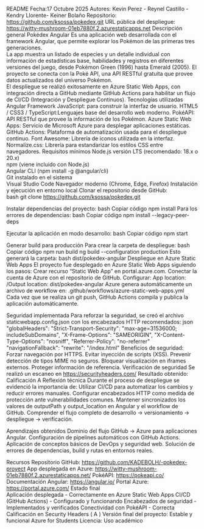 README
Fecha:17  Octubre 2025
 Autores: Kevin Perez - Reynel Castillo - Kendry Llorente- Keiner Bolaño
Repositorio: 
https://github.com/ksossa/pokedex.git 
URL pública del despliegue: https://witty-mushroom-01eb7880f.2.azurestaticapps.net
Descripción general
Pokédex Angular 
Es una aplicación web desarrollada con el framework Angular, que permite explorar los Pokémon de las primeras tres generaciones.  
La app muestra un listado de especies y un detalle individual con información de estadísticas base, habilidades y registros en diferentes versiones del juego, desde Pokémon Green (1996) hasta Emerald (2005).
El proyecto se conecta con la Poké API, una API RESTful gratuita que provee datos actualizados del universo Pokémon.  
El despliegue se realizó exitosamente en Azure Static Web Apps, con integración directa a GitHub mediante GitHub Actions para habilitar un flujo de CI/CD (Integración y Despliegue Continuos).
Tecnologías utilizadas
Angular Framework JavaScript: para construir la interfaz de usuario.
HTML5 / CSS3 / TypeScript:Lenguajes base del desarrollo web moderno.
PokéAPI: API RESTful que provee la información de los Pokémon.
Azure Static Web Apps: Servicio de Microsoft Azure para desplegar aplicaciones estáticas. 
GitHub Actions: Plataforma de automatización usada para el despliegue continuo. 
Font Awesome: Librería de iconos utilizada en la interfaz.
Normalize.css: Librería para estandarizar los estilos CSS entre navegadores.
Requisitos mínimos
Node.js versión LTS (recomendado: 18.x o 20.x)  
npm (viene incluido con Node.js)  
Angular CLI (npm install -g @angular/cli)  
Git  instalado en el sistema  
Visual Studio Code 
Navegador moderno (Chrome, Edge, Firefox)
Instalación y ejecución en entorno local
Clonar el repositorio desde GitHub:  
bash 
git clone https://github.com/ksossa/pokedex.git

Instalar dependencias del proyecto:
bash
Copiar código
npm install
    Para los errores de dependencias:
bash
Copiar código
npm install --legacy-peer-deps

Ejecutar la aplicación en modo desarrollo:
bash
Copiar código
npm start

Generar build para producción
       Para crear la carpeta de despliegue:
bash
Copiar código
npm run build
ng build --configuration production
Esto generará la carpeta:
bash
dist/pokedex-angular 
 Despliegue en Azure Static Web Apps
El proyecto fue desplegado en Azure Static Web Apps siguiendo los pasos:
Crear recurso “Static Web App” en portal.azure.com.
Conectar la cuenta de Azure con el repositorio de GitHub.
Configurar:  App location: /Output location: dist/pokedex-angular
Azure genera automáticamente un archivo de workflow en: .github/workflows/azure-static-web-apps.yml Cada vez que se realiza un git push, GitHub Actions compila y publica la aplicación automáticamente.


Seguridad implementada
Para reforzar la seguridad, se creó el archivo staticwebapp.config.json con los encabezados HTTP recomendados:
json
  "globalHeaders": 
    "Strict-Transport-Security": "max-age=31536000; includeSubDomains",
    "X-Frame-Options": "SAMEORIGIN",
    "X-Content-Type-Options": "nosniff",
    "Referrer-Policy": "no-referrer"
  "navigationFallback":   "rewrite": "/index.html"
Beneficios de seguridad:
Forzar navegación por HTTPS.
Evitar inyección de scripts (XSS).
Prevenir detección de tipos MIME no seguros.
Bloquear visualización en iframes externos.
Proteger información de referencia.
 Verificación de seguridad
Se realizó un escaneo en https://securityheaders.com/ 
Resultado obtenido: Calificación A
 Reflexión técnica
Durante el proceso de despliegue se evidenció la importancia de:
Utilizar CI/CD para automatizar los cambios y reducir errores manuales.
Configurar encabezados HTTP como medida de protección ante vulnerabilidades comunes.
Mantener sincronizados los valores de outputPath y output_location en Angular y el workflow de GitHub.
Comprender el flujo completo de desarrollo → versionamiento → despliegue → verificación.

 Aprendizajes obtenidos
Dominio del flujo GitHub → Azure para aplicaciones Angular.
Configuración de pipelines automáticos con GitHub Actions.
Aplicación de conceptos básicos de DevOps y seguridad web.
Solución de errores de dependencias, build y rutas en entornos reales.

Recursos
Repositorio GitHub: https://github.com/KADEBOLH/-pokedex-proyect 
App desplegada en Azure: https://witty-mushroom-01eb7880f.2.azurestaticapps.net/ 
PokéAPI: https://pokeapi.co/ 
Documentación Angular: https://angular.io/ 
Portal Azure: https://portal.azure.com/ 
Estado final	
Aplicación desplegada - Correctamente en Azure Static Web Apps
CI/CD (GitHub Actions) - Configurado y funcionando
Encabezados de seguridad -  Implementados y verificados
Conectividad con PokéAPI	- Correcta
Calificación en Security Headers	( A )
Versión final del proyecto:  Estable y funcional
Azure for Students
Licencia: Uso académico
